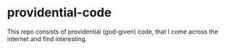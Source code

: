 # providential-code
This repo consists of providential (god-given) code, that I come across the internet and find interesting. 
